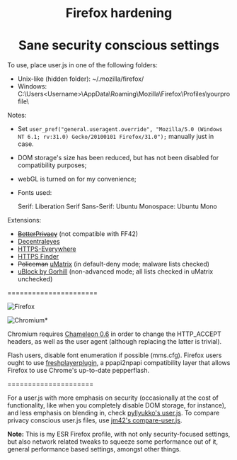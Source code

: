 <h1 align="center">Firefox hardening</h1>

<h1 align="center">Sane security conscious settings</h1>

To use, place user.js in one of the following folders:
* Unix-like (hidden folder): ~/.mozilla/firefox/<profile folder> 
* Windows: C:\Users\<Username>\AppData\Roaming\Mozilla\Firefox\Profiles\yourprofile\

Notes:
* Set ````user_pref("general.useragent.override", "Mozilla/5.0 (Windows NT 6.1; rv:31.0) Gecko/20100101 Firefox/31.0");```` manually just in case.
* DOM storage's size has been reduced, but has not been disabled for compatibility purposes;
* webGL is turned on for my convenience;
* Fonts used:

    Serif: Liberation Serif
    Sans-Serif: Ubuntu
    Monospace: Ubuntu Mono

Extensions:
* [~~BetterPrivacy~~](https://addons.mozilla.org/en-US/firefox/addon/betterprivacy/) (not compatible with FF42)
* [Decentraleyes](https://github.com/Synzvato/decentraleyes)
* [HTTPS-Everywhere](https://github.com/EFForg/https-everywhere)
* [HTTPS Finder](https://github.com/kevinjacobs/HTTPS-Finder)
* ~~Policeman~~ [uMatrix](https://github.com/gorhill/uMatrix/) (in default-deny mode; malware lists checked)
* [uBlock by Gorhill](https://github.com/gorhill/ublock/) (non-advanced mode; all lists checked in uMatrix unchecked)


======================


![Firefox](https://fuwa.se/f/9gXXAU.png)

![Chromium*](https://fuwa.se/f/YlWsFt.png)


Chromium requires [Chameleon 0.6](https://github.com/ghostwords/chameleon) in order to change the HTTP_ACCEPT headers, as well as the user agent (although replacing the latter is trivial).

Flash users, disable font enumeration if possible (mms.cfg). Firefox users ought to use [freshplayerplugin](https://github.com/i-rinat/freshplayerplugin), a  ppapi2npapi compatibility layer that allows Firefox to use Chrome's up-to-date pepperflash.


=====================



For a user.js with more emphasis on security (occasionally at the cost of functionality, like when you completely disable DOM storage, for instance), and less emphasis on blending in, check [pyllyukko's user.js](https://github.com/pyllyukko/user.js). To compare privacy conscious user.js files, use [jm42's compare-user.js](https://github.com/jm42/compare-user.js).


**Note:** This is my ESR Firefox profile, with not only security-focused settings, but also network related tweaks to squeeze some performance out of it, general performance based settings, amongst other things. 
